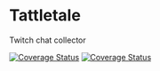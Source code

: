 # Tattletale
Twitch chat collector

[![Coverage Status](https://coveralls.io/repos/technics/tattletale/badge.svg?branch=master)](https://coveralls.io/r/technics/tattletale?branch=master)
[![Coverage Status](https://travis-ci.org/technics/tattletale.svg?branch=master)](https://travis-ci.org/technics/tattletale.svg?branch=master)

